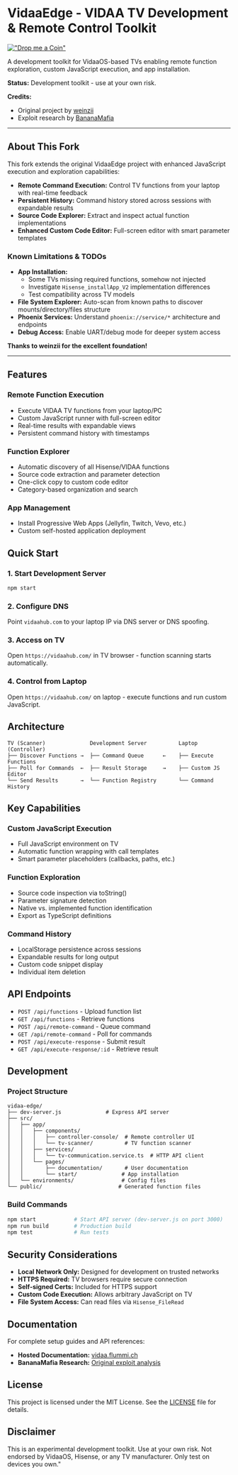 # VidaaEdge - VIDAA TV Development & Remote Control Toolkit

[!["Drop me a Coin"](https://coindrop.to/embed-button.png)](https://coindrop.to/weinzii)

A development toolkit for VidaaOS-based TVs enabling remote function exploration, custom JavaScript execution, and app installation.

**Status:** Development toolkit - use at your own risk.

**Credits:**

- Original project by [weinzii](https://github.com/weinzii/vidaa-edge)
- Exploit research by [BananaMafia](https://bananamafia.dev/post/hisensehax/)

---

## About This Fork

This fork extends the original VidaaEdge project with enhanced JavaScript execution and exploration capabilities:

- **Remote Command Execution:** Control TV functions from your laptop with real-time feedback
- **Persistent History:** Command history stored across sessions with expandable results
- **Source Code Explorer:** Extract and inspect actual function implementations
- **Enhanced Custom Code Editor:** Full-screen editor with smart parameter templates

### Known Limitations & TODOs

- **App Installation:**
  - Some TVs missing required functions, somehow not injected
  - Investigate `Hisense_installApp_V2` implementation differences
  - Test compatibility across TV models
- **File System Explorer:** Auto-scan from known paths to discover mounts/directory/files structure
- **Phoenix Services:** Understand `phoenix://service/*` architecture and endpoints
- **Debug Access:** Enable UART/debug mode for deeper system access

**Thanks to weinzii for the excellent foundation!**

---

## Features

### Remote Function Execution

- Execute VIDAA TV functions from your laptop/PC
- Custom JavaScript runner with full-screen editor
- Real-time results with expandable views
- Persistent command history with timestamps

### Function Explorer

- Automatic discovery of all Hisense/VIDAA functions
- Source code extraction and parameter detection
- One-click copy to custom code editor
- Category-based organization and search

### App Management

- Install Progressive Web Apps (Jellyfin, Twitch, Vevo, etc.)
- Custom self-hosted application deployment

## Quick Start

### 1. Start Development Server

```bash
npm start
```

### 2. Configure DNS

Point `vidaahub.com` to your laptop IP via DNS server or DNS spoofing.

### 3. Access on TV

Open `https://vidaahub.com/` in TV browser - function scanning starts automatically.

### 4. Control from Laptop

Open `https://vidaahub.com/` on laptop - execute functions and run custom JavaScript.

## Architecture

```
TV (Scanner)              Development Server          Laptop (Controller)
├── Discover Functions →  ├── Command Queue      ←    ├── Execute Functions
├── Poll for Commands  ←  ├── Result Storage     →    ├── Custom JS Editor
└── Send Results       →  └── Function Registry       └── Command History
```

## Key Capabilities

### Custom JavaScript Execution

- Full JavaScript environment on TV
- Automatic function wrapping with call templates
- Smart parameter placeholders (callbacks, paths, etc.)

### Function Exploration

- Source code inspection via toString()
- Parameter signature detection
- Native vs. implemented function identification
- Export as TypeScript definitions

### Command History

- LocalStorage persistence across sessions
- Expandable results for long output
- Custom code snippet display
- Individual item deletion

## API Endpoints

- `POST /api/functions` - Upload function list
- `GET /api/functions` - Retrieve functions
- `POST /api/remote-command` - Queue command
- `GET /api/remote-command` - Poll for commands
- `POST /api/execute-response` - Submit result
- `GET /api/execute-response/:id` - Retrieve result

## Development

### Project Structure

```
vidaa-edge/
├── dev-server.js              # Express API server
├── src/
│   ├── app/
│   │   ├── components/
│   │   │   ├── controller-console/  # Remote controller UI
│   │   │   └── tv-scanner/          # TV function scanner
│   │   ├── services/
│   │   │   └── tv-communication.service.ts  # HTTP API client
│   │   └── pages/
│   │       ├── documentation/       # User documentation
│   │       └── start/              # App installation
│   └── environments/               # Config files
└── public/                        # Generated function files
```

### Build Commands

```bash
npm start            # Start API server (dev-server.js on port 3000)
npm run build        # Production build
npm test             # Run tests
```

## Security Considerations

- **Local Network Only:** Designed for development on trusted networks
- **HTTPS Required:** TV browsers require secure connection
- **Self-signed Certs:** Included for HTTPS support
- **Custom Code Execution:** Allows arbitrary JavaScript on TV
- **File System Access:** Can read files via `Hisense_FileRead`

## Documentation

For complete setup guides and API references:

- **Hosted Documentation:** [vidaa.flummi.ch](https://vidaa.flummi.ch/documentation)
- **BananaMafia Research:** [Original exploit analysis](https://bananamafia.dev/post/hisensehax/)

## License

This project is licensed under the MIT License. See the [LICENSE](LICENSE) file for details.

## Disclaimer

This is an experimental development toolkit. Use at your own risk. Not endorsed by VidaaOS, Hisense, or any TV manufacturer. Only test on devices you own."
